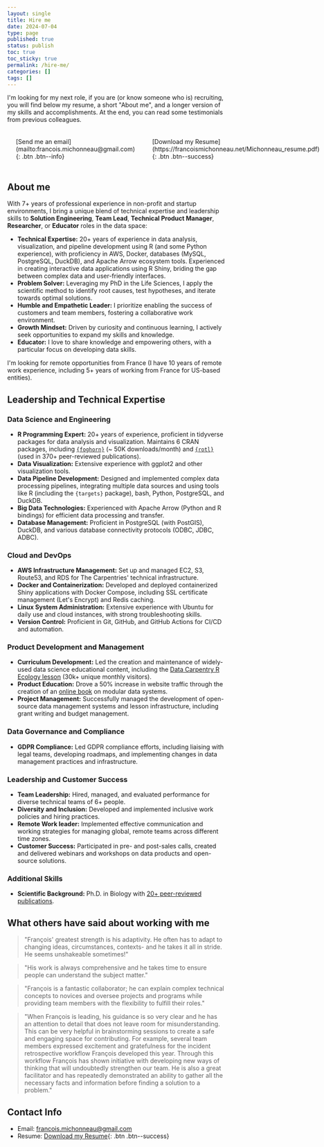 ```yaml
---
layout: single
title: Hire me
date: 2024-07-04
type: page
published: true
status: publish
toc: true
toc_sticky: true
permalink: /hire-me/
categories: []
tags: []
---
```



I'm looking for my next role, if you are (or know someone who is) recruiting,
you will find below my resume, a short "About me", and a longer version of my
skills and accomplishments. At the end, you can read some testimonials from
previous colleagues.

<div style="display: flex; width: 100%">
<div style = "flex: 1; padding: 20px; display: flex; justify-content: center; align-items: center;">
[Send me an email](mailto:francois.michonneau@gmail.com){: .btn .btn--info}
</div>
<div style="flex: 2; padding: 20px; display: flex; justify-content: center; align-items: center;">
[Download my Resume](https://francoismichonneau.net/Michonneau_resume.pdf){: .btn .btn--success}
</div>
</div>


## About me

With 7+ years of professional experience in non-profit and startup environments,
I bring a unique blend of technical expertise and leadership skills to **Solution
Engineering**, **Team Lead**, **Technical Product Manager**, **Researcher**, or
**Educator** roles in the data space:

* **Technical Expertise:** 20+ years of experience in data analysis,
  visualization, and pipeline development using R (and some Python experience),
  with proficiency in AWS, Docker, databases (MySQL, PostgreSQL, DuckDB), and
  Apache Arrow ecosystem tools. Experienced in creating interactive data
  applications using R Shiny, briding the gap between complex data and
  user-friendly interfaces.
* **Problem Solver:** Leveraging my PhD in the Life Sciences, I apply the
  scientific method to identify root causes, test hypotheses, and iterate
  towards optimal solutions.
* **Humble and Empathetic Leader:** I prioritize enabling the success of
  customers and team members, fostering a collaborative work environment.
* **Growth Mindset:** Driven by curiosity and continuous learning, I actively
  seek opportunities to expand my skills and knowledge.
* **Educator:** I love to share knowledge and empowering others, with a
  particular focus on developing data skills.

I'm looking for remote opportunities from France (I have 10 years of remote work
experience, including 5+ years of working from France for US-based entities).


## Leadership and Technical Expertise

### Data Science and Engineering

* **R Programming Expert:** 20+ years of experience, proficient in tidyverse
  packages for data analysis and visualization. Maintains 6 CRAN packages,
  including [`{foghorn}`](https://fmichonneau.github.io/foghorn) (~ 50K
  downloads/month) and [`{rotl}`](https://docs.ropensci.org/rotl) (used in 370+
  peer-reviewed publications).
* **Data Visualization:** Extensive experience with ggplot2 and other
  visualization tools.
* **Data Pipeline Development:** Designed and implemented complex data
  processing pipelines, integrating multiple data sources and using tools like R
  (including the `{targets}` package), bash, Python, PostgreSQL, and DuckDB.
* **Big Data Technologies:** Experienced with Apache Arrow (Python and R
  bindings) for efficient data processing and transfer.
* **Database Management:** Proficient in PostgreSQL (with PostGIS), DuckDB, and
  various database connectivity protocols (ODBC, JDBC, ADBC).

### Cloud and DevOps

* **AWS Infrastructure Management:** Set up and managed EC2, S3, Route53, and
  RDS for The Carpentries' technical infrastructure.
* **Docker and Containerization:** Developed and deployed containerized Shiny
  applications with Docker Compose, including SSL certificate management (Let's
  Encrypt) and Redis caching.
* **Linux System Administration:** Extensive experience with Ubuntu for daily
  use and cloud instances, with strong troubleshooting skills.
* **Version Control:** Proficient in Git, GitHub, and GitHub Actions for CI/CD
  and automation.


### Product Development and Management

* **Curriculum Development:** Led the creation and maintenance of widely-used
  data science educational content, including the [Data Carpentry R Ecology
  lesson](https://datacarpentry.org/R-ecology-lesson) (30k+ unique monthly visitors).
* **Product Education:** Drove a 50% increase in website traffic through the
  creation of an [online book](https://voltrondata.com/codex) on modular data
  systems.
* **Project Management:** Successfully managed the development of open-source
  data management systems and lesson infrastructure, including grant writing and
  budget management.
  
### Data Governance and Compliance

* **GDPR Compliance:** Led GDPR compliance efforts, including liaising with
  legal teams, developing roadmaps, and implementing changes in data management
  practices and infrastructure.

### Leadership and Customer Success

* **Team Leadership:** Hired, managed, and evaluated performance for diverse
  technical teams of 6+ people.
* **Diversity and Inclusion:** Developed and implemented inclusive work policies
  and hiring practices.
* **Remote Work leader:** Implemented effective communication and working
  strategies for managing global, remote teams across different time zones.
* **Customer Success:** Participated in pre- and post-sales calls, created and
  delivered webinars and workshops on data products and open-source solutions.

### Additional Skills

* **Scientific Background:** Ph.D. in Biology with [20+ peer-reviewed
  publications](https://scholar.google.com/citations?view_op=list_works&hl=en&hl=en&user=6wJ8BtAAAAAJ).


## What others have said about working with me

> "François' greatest strength is his adaptivity. He often has to adapt to
  changing ideas, circumstances, contexts- and he takes it all in stride. He
  seems unshakeable sometimes!"

> "His work is always comprehensive and he takes time to ensure people can
  understand the subject matter."

> "François is a fantastic collaborator; he can explain complex technical
  concepts to novices and oversee projects and programs while providing team
  members with the flexibility to fulfill their roles."

> "When François is leading, his guidance is so very clear and he has an
  attention to detail that does not leave room for misunderstanding. This can be
  very helpful in brainstorming sessions to create a safe and engaging space for
  contributing. For example, several team members expressed excitement and
  gratefulness for the incident retrospective workflow François developed this
  year. Through this workflow François has shown initiative with developing new
  ways of thinking that will undoubtedly strengthen our team. He is also a great
  facilitator and has repeatedly demonstrated an ability to gather all the
  necessary facts and information before finding a solution to a problem."

## Contact Info

* Email: [francois.michonneau@gmail.com](mailto:francois.michonneau@gmail.com)
* Resume: [Download my Resume](https://francoismichonneau.net/Michonneau_resume.pdf){: .btn .btn--success}